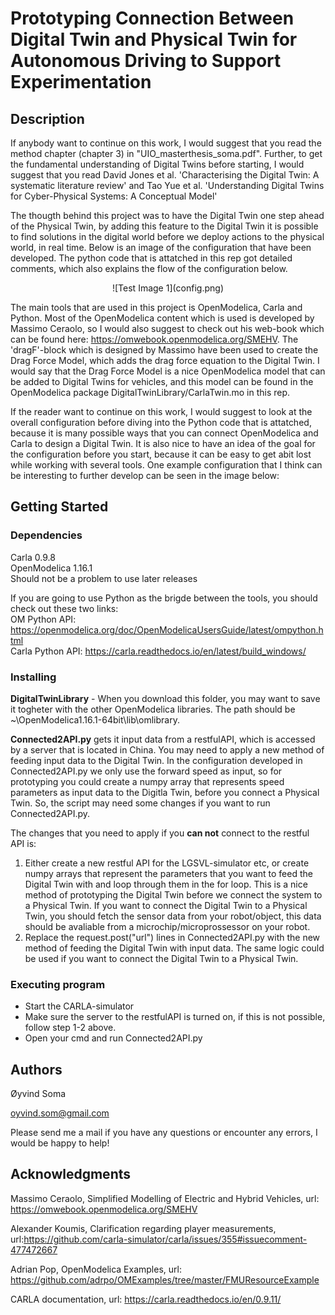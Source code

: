 # Prototyping Connection Between Digital Twin and Physical Twin for Autonomous Driving to Support Experimentation


## Description

If anybody want to continue on this work, I would suggest that you read the method chapter (chapter 3) in "UIO_masterthesis_soma.pdf". Further, to get the fundamental understanding of Digital Twins before starting, I would suggest that you read David Jones et al. 'Characterising the Digital Twin: A systematic literature review' and Tao Yue et al. 'Understanding Digital Twins for Cyber-Physical Systems: A Conceptual Model'

The thougth behind this project was to have the Digital Twin one step ahead of the Physical Twin, by adding this feature to the Digital Twin it is possible to find solutions in the digital world before we deploy actions to the physical world, in real time. Below is an image of the configuration that have been developed. The python code that is attatched in this rep got detailed comments, which also explains the flow of the configuration below.  

<center>
![Test Image 1](config.png)
</center>

The main tools that are used in this project is OpenModelica, Carla and Python. Most of the OpenModelica content which is used is developed by Massimo Ceraolo, so I would also suggest to check out his web-book which can be found here: https://omwebook.openmodelica.org/SMEHV. The 'dragF'-block which is designed by Massimo have been used to create the Drag Force Model, which adds the drag force equation to the Digital Twin. I would say that the Drag Force Model is a nice OpenModelica model that can be added to Digital Twins for vehicles, and this model can be found in the OpenModelica package DigitalTwinLibrary/CarlaTwin.mo in this rep. 

If the reader want to continue on this work, I would suggest to look at the overall configuration before diving into the Python code that is attatched, because it is many possible ways that you can connect OpenModelica and Carla to design a Digital Twin. It is also nice to have an idea of the goal for the configuration before you start, because it can be easy to get abit lost while working with several tools. One example configuration that I think can be interesting to further develop can be seen in the image below: 






## Getting Started

### Dependencies

Carla 0.9.8  
OpenModelica 1.16.1  
Should not be a problem to use later releases

If you are going to use Python as the brigde between the tools, you should check out these two links:   
OM Python API: https://openmodelica.org/doc/OpenModelicaUsersGuide/latest/ompython.html  
Carla Python API: https://carla.readthedocs.io/en/latest/build_windows/


### Installing

<b>DigitalTwinLibrary</b> - When you download this folder, you may want to save it togheter with the other OpenModelica libraries. The path should be ~\OpenModelica1.16.1-64bit\lib\omlibrary.

<b>Connected2API.py</b> gets it input data from a restfulAPI, which is accessed by a server that is located in China. You may need to apply a new method of feeding input data to the Digital Twin. In the configuration developed in Connected2API.py we only use the forward speed as input, so for prototyping you could create a numpy array that represents speed parameters as input data to the Digitla Twin, before you connect a Physical Twin. So, the script may need some changes if you want to run Connected2API.py. 

The changes that you need to apply if you <b>can not</b> connect to the restful API is: 


1. Either create a new restful API for the LGSVL-simulator etc, or create numpy arrays that represent the parameters that you want to feed the Digital Twin with and loop through them in the for loop. This is a nice method of prototyping the Digital Twin before we connect the system to a Physical Twin. If you want to connect the Digital Twin to a Physical Twin, you should fetch the sensor data from your robot/object, this data should be avaliable from a microchip/microprossessor on your robot. 
2. Replace the request.post("url") lines in Connected2API.py with the new method of feeding the Digital Twin with input data. The same logic could be used if you want to connect the Digital Twin to a Physical Twin. 

### Executing program

* Start the CARLA-simulator
* Make sure the server to the restfulAPI is turned on, if this is not possible, follow step 1-2 above. 
* Open your cmd and run Connected2API.py

## Authors
Øyvind Soma

oyvind.som@gmail.com

Please send me a mail if you have any questions or encounter any errors, I would be happy to help! 

## Acknowledgments

Massimo Ceraolo, Simplified Modelling of Electric and Hybrid Vehicles, url: https://omwebook.openmodelica.org/SMEHV

Alexander Koumis, Clarification regarding player measurements, url:https://github.com/carla-simulator/carla/issues/355#issuecomment-477472667

Adrian Pop, OpenModelica Examples, url: https://github.com/adrpo/OMExamples/tree/master/FMUResourceExample

CARLA documentation, url: https://carla.readthedocs.io/en/0.9.11/
